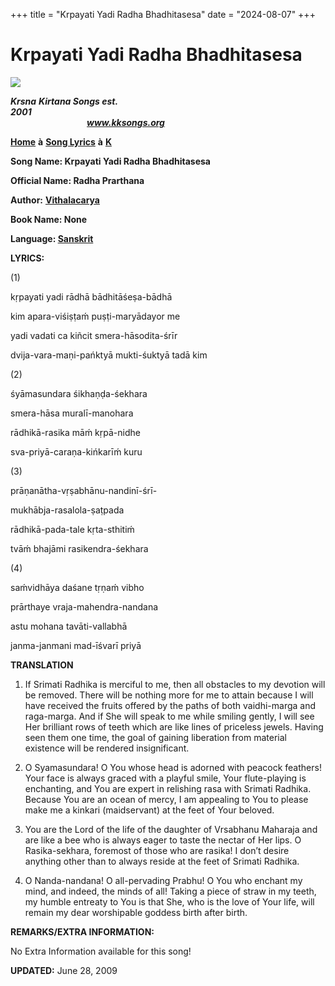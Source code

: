 +++
title = "Krpayati Yadi Radha Bhadhitasesa"
date = "2024-08-07"
+++

# Krpayati Yadi Radha Bhadhitasesa
**[![](http://kksongs.org/image_files/image002.jpg)](http://kksongs.org/)**

**_Krsna_** **_Kirtana Songs est. 2001_**                                                                                                                                                      **_www.kksongs.org_**

**[Home](http://kksongs.org/)** **à** **[Song Lyrics](http://kksongs.org/lyrics.html)** **à** **[K](http://kksongs.org/songs/song_k.html)**

**Song Name: Krpayati Yadi Radha Bhadhitasesa**

**Official Name: Radha Prarthana**

**Author:** [**Vithalacarya**](http://kksongs.org/authors/list/vithalacarya.html)

**Book Name: None**

**Language: [Sanskrit](http://kksongs.org/language/list/sanskrit.html)**

**LYRICS:**

(1)

kṛpayati yadi rādhā bādhitāśeṣa-bādhā

kim apara-viśiṣṭaḿ puṣṭi-maryādayor me

yadi vadati ca kiñcit smera-hāsodita-śrīr

dvija-vara-maṇi-pańktyā mukti-śuktyā tadā kim

(2)

śyāmasundara śikhaṇḍa-śekhara

smera-hāsa muralī-manohara

rādhikā-rasika māḿ kṛpā-nidhe

sva-priyā-caraṇa-kińkarīḿ kuru

(3)

prāṇanātha-vṛṣabhānu-nandinī-śrī\-

mukhābja-rasalola-ṣaṭpada

rādhikā-pada-tale kṛta-sthitiḿ

tvāḿ bhajāmi rasikendra-śekhara

(4)

saḿvidhāya daśane tṛṇaḿ vibho

prārthaye vraja-mahendra-nandana

astu mohana tavāti-vallabhā

janma-janmani mad-īśvarī priyā

**TRANSLATION**

1) If Srimati Radhika is merciful to me, then all obstacles to my devotion will be removed. There will be nothing more for me to attain because I will have received the fruits offered by the paths of both vaidhi-marga and raga-marga. And if She will speak to me while smiling gently, I will see Her brilliant rows of teeth which are like lines of priceless jewels. Having seen them one time, the goal of gaining liberation from material existence will be rendered insignificant.

2) O Syamasundara! O You whose head is adorned with peacock feathers! Your face is always graced with a playful smile, Your flute-playing is enchanting, and You are expert in relishing rasa with Srimati Radhika. Because You are an ocean of mercy, I am appealing to You to please make me a kinkari (maidservant) at the feet of Your beloved.

3) You are the Lord of the life of the daughter of Vrsabhanu Maharaja and are like a bee who is always eager to taste the nectar of Her lips. O Rasika-sekhara, foremost of those who are rasika! I don’t desire anything other than to always reside at the feet of Srimati Radhika.

4) O Nanda-nandana! O all-pervading Prabhu! O You who enchant my mind, and indeed, the minds of all! Taking a piece of straw in my teeth, my humble entreaty to You is that She, who is the love of Your life, will remain my dear worshipable goddess birth after birth.

**REMARKS/EXTRA INFORMATION:**

No Extra Information available for this song!

**UPDATED:** June 28, 2009